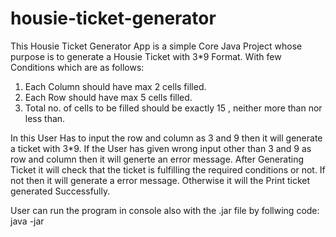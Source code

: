 # housie-ticket-generator

This Housie Ticket Generator App is a simple Core Java Project whose purpose is to generate a Housie Ticket with 3*9 Format.
With few Conditions which are as follows:
1. Each Column should have max 2 cells filled.
2. Each Row should have max 5 cells filled.
3. Total no. of cells to be filled should be exactly 15 , neither more than nor less than. 

In this User Has to input the row and column as 3 and 9 then it will generate a ticket with 3*9.
If the User has given wrong input other than 3 and 9 as row and column then it will generte an error message.
After Generating Ticket it will check that the ticket is fulfilling the required conditions or not.
If not then it will generate a error message.
Otherwise it will the Print ticket generated Successfully.

User can run the program in console also with the .jar file by follwing code:
java -jar 

